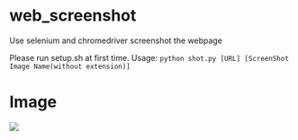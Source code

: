 # web_screenshot
Use selenium and chromedriver screenshot the webpage

Please run setup.sh at first time.
Usage: `python shot.py [URL] [ScreenShot Image Name(without extension)]`

# Image
![](https://i.imgur.com/FvGsQZ2.png) 
